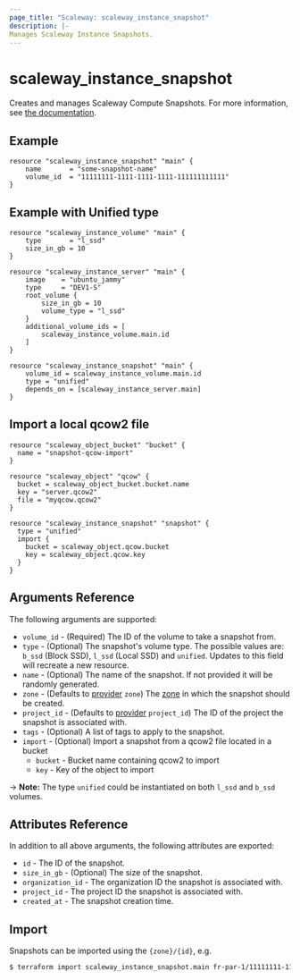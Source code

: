 ```yaml
---
page_title: "Scaleway: scaleway_instance_snapshot"
description: |-
Manages Scaleway Instance Snapshots.
---
```


# scaleway_instance_snapshot

Creates and manages Scaleway Compute Snapshots.
For more information,
see [the documentation](https://developers.scaleway.com/en/products/instance/api/#snapshots-756fae).

## Example

```hcl
resource "scaleway_instance_snapshot" "main" {
    name       = "some-snapshot-name"
    volume_id  = "11111111-1111-1111-1111-111111111111"
}
```

## Example with Unified type

```hcl
resource "scaleway_instance_volume" "main" {
    type       = "l_ssd"
    size_in_gb = 10
}

resource "scaleway_instance_server" "main" {
    image    = "ubuntu_jammy"
    type     = "DEV1-S"
    root_volume {
        size_in_gb = 10
        volume_type = "l_ssd"
    }
    additional_volume_ids = [
        scaleway_instance_volume.main.id
    ]
}

resource "scaleway_instance_snapshot" "main" {
    volume_id = scaleway_instance_volume.main.id
    type = "unified"
    depends_on = [scaleway_instance_server.main]
}
```

## Import a local qcow2 file

```hcl
resource "scaleway_object_bucket" "bucket" {
  name = "snapshot-qcow-import"
}

resource "scaleway_object" "qcow" {
  bucket = scaleway_object_bucket.bucket.name
  key = "server.qcow2"
  file = "myqcow.qcow2"
}

resource "scaleway_instance_snapshot" "snapshot" {
  type = "unified"
  import {
    bucket = scaleway_object.qcow.bucket
    key = scaleway_object.qcow.key
  }
}
```

## Arguments Reference

The following arguments are supported:

- `volume_id` - (Required) The ID of the volume to take a snapshot from.
- `type` - (Optional) The snapshot's volume type.  The possible values are: `b_ssd` (Block SSD), `l_ssd` (Local SSD) and `unified`.
Updates to this field will recreate a new resource.
- `name` - (Optional) The name of the snapshot. If not provided it will be randomly generated.
- `zone` - (Defaults to [provider](../index.md#zone) `zone`) The [zone](../guides/regions_and_zones.md#zones) in which
  the snapshot should be created.
- `project_id` - (Defaults to [provider](../index.md#project_id) `project_id`) The ID of the project the snapshot is
  associated with.
- `tags` - (Optional) A list of tags to apply to the snapshot.
- `import` - (Optional) Import a snapshot from a qcow2 file located in a bucket
  - `bucket` - Bucket name containing qcow2 to import
  - `key` - Key of the object to import

-> **Note:** The type `unified` could be instantiated on both `l_ssd` and `b_ssd` volumes.

## Attributes Reference

In addition to all above arguments, the following attributes are exported:

- `id` - The ID of the snapshot.
- `size_in_gb` - (Optional) The size of the snapshot.
- `organization_id` - The organization ID the snapshot is associated with.
- `project_id` - The project ID the snapshot is associated with.
- `created_at` - The snapshot creation time.

## Import

Snapshots can be imported using the `{zone}/{id}`, e.g.

```bash
$ terraform import scaleway_instance_snapshot.main fr-par-1/11111111-1111-1111-1111-111111111111
```
